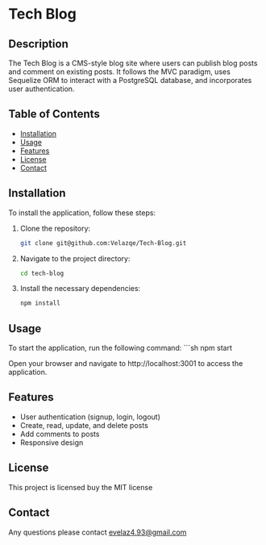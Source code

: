# Tech Blog

## Description

The Tech Blog is a CMS-style blog site where users can publish blog posts and comment on existing posts. It follows the MVC paradigm, uses Sequelize ORM to interact with a PostgreSQL database, and incorporates user authentication.

## Table of Contents

- [Installation](#installation)
- [Usage](#usage)
- [Features](#features)
- [License](#license)
- [Contact](#contact)

## Installation

To install the application, follow these steps:

1. Clone the repository:
   ```sh
   git clone git@github.com:Velazqe/Tech-Blog.git

2. Navigate to the project directory:
    ```sh
    cd tech-blog
3. Install the necessary dependencies:
    ```sh
    npm install

## Usage

To start the application, run the following command:
    ```sh
    npm start

Open your browser and navigate to http://localhost:3001 to access the application.

## Features

- User authentication (signup, login, logout)
- Create, read, update, and delete posts
- Add comments to posts
- Responsive design

## License
This project is licensed buy the MIT license

## Contact
 Any questions please contact evelaz4.93@gmail.com